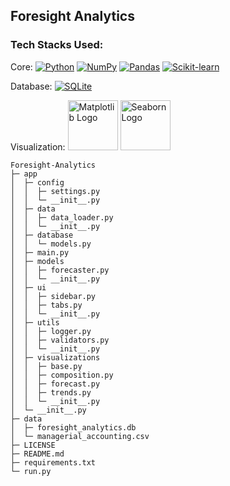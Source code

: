 ## Foresight Analytics


### Tech Stacks Used:
<!-- https://github.com/inttter/md-badges -->
Core: 
[![Python](https://img.shields.io/badge/Python-3776AB?logo=python&logoColor=fff)](#)
[![NumPy](https://img.shields.io/badge/NumPy-4DABCF?logo=numpy&logoColor=fff)](#)
[![Pandas](https://img.shields.io/badge/Pandas-150458?logo=pandas&logoColor=fff)](#)
[![Scikit-learn](https://img.shields.io/badge/-scikit--learn-%23F7931E?logo=scikit-learn&logoColor=white)](#)

Database:
[![SQLite](https://img.shields.io/badge/SQLite-%2307405e.svg?logo=sqlite&logoColor=white)](#)

Visualization: <img src="https://matplotlib.org/_static/logo2.svg" width="80" alt="Matplotlib Logo">
<img src="https://raw.githubusercontent.com/mwaskom/seaborn/master/doc/_static/logo-wide-lightbg.svg" width="80" alt="Seaborn Logo">
<!-- [![Matplotlib](https://custom-icon-badges.demolab.com/badge/Matplotlib-71D291?logo=matplotlib&logoColor=fff)](#) -->

```
Foresight-Analytics
├─ app
│  ├─ config
│  │  ├─ settings.py
│  │  └─ __init__.py
│  ├─ data
│  │  ├─ data_loader.py
│  │  └─ __init__.py
│  ├─ database
│  │  └─ models.py
│  ├─ main.py
│  ├─ models
│  │  ├─ forecaster.py
│  │  └─ __init__.py
│  ├─ ui
│  │  ├─ sidebar.py
│  │  ├─ tabs.py
│  │  └─ __init__.py
│  ├─ utils
│  │  ├─ logger.py
│  │  ├─ validators.py
│  │  └─ __init__.py
│  ├─ visualizations
│  │  ├─ base.py
│  │  ├─ composition.py
│  │  ├─ forecast.py
│  │  ├─ trends.py
│  │  └─ __init__.py
│  └─ __init__.py
├─ data
│  ├─ foresight_analytics.db
│  └─ managerial_accounting.csv
├─ LICENSE
├─ README.md
├─ requirements.txt
└─ run.py

```